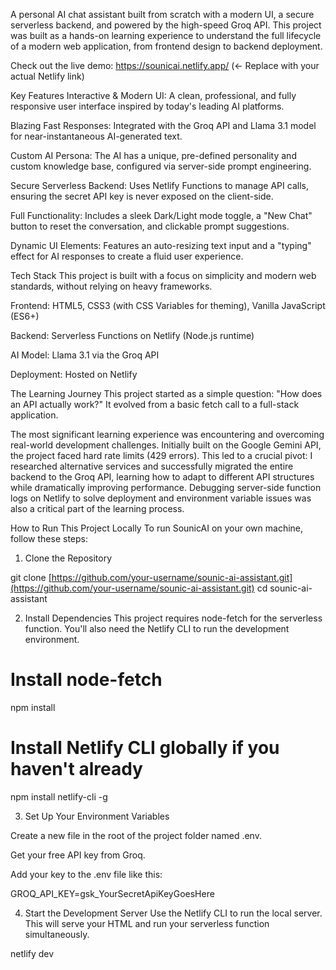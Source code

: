 <!-- This is an image banner. It's a great way to make a big, custom title. -->

A personal AI chat assistant built from scratch with a modern UI, a secure serverless backend, and powered by the high-speed Groq API. This project was built as a hands-on learning experience to understand the full lifecycle of a modern web application, from frontend design to backend deployment.

Check out the live demo: https://sounicai.netlify.app/ (<- Replace with your actual Netlify link)

Key Features
Interactive & Modern UI: A clean, professional, and fully responsive user interface inspired by today's leading AI platforms.

Blazing Fast Responses: Integrated with the Groq API and Llama 3.1 model for near-instantaneous AI-generated text.

Custom AI Persona: The AI has a unique, pre-defined personality and custom knowledge base, configured via server-side prompt engineering.

Secure Serverless Backend: Uses Netlify Functions to manage API calls, ensuring the secret API key is never exposed on the client-side.

Full Functionality: Includes a sleek Dark/Light mode toggle, a "New Chat" button to reset the conversation, and clickable prompt suggestions.

Dynamic UI Elements: Features an auto-resizing text input and a "typing" effect for AI responses to create a fluid user experience.

Tech Stack
This project is built with a focus on simplicity and modern web standards, without relying on heavy frameworks.

Frontend: HTML5, CSS3 (with CSS Variables for theming), Vanilla JavaScript (ES6+)

Backend: Serverless Functions on Netlify (Node.js runtime)

AI Model: Llama 3.1 via the Groq API

Deployment: Hosted on Netlify

The Learning Journey
This project started as a simple question: "How does an API actually work?" It evolved from a basic fetch call to a full-stack application.

The most significant learning experience was encountering and overcoming real-world development challenges. Initially built on the Google Gemini API, the project faced hard rate limits (429 errors). This led to a crucial pivot: I researched alternative services and successfully migrated the entire backend to the Groq API, learning how to adapt to different API structures while dramatically improving performance. Debugging server-side function logs on Netlify to solve deployment and environment variable issues was also a critical part of the learning process.

How to Run This Project Locally
To run SounicAI on your own machine, follow these steps:

1. Clone the Repository

git clone [https://github.com/your-username/sounic-ai-assistant.git](https://github.com/your-username/sounic-ai-assistant.git)
cd sounic-ai-assistant

2. Install Dependencies
This project requires node-fetch for the serverless function. You'll also need the Netlify CLI to run the development environment.

# Install node-fetch
npm install

# Install Netlify CLI globally if you haven't already
npm install netlify-cli -g

3. Set Up Your Environment Variables

Create a new file in the root of the project folder named .env.

Get your free API key from Groq.

Add your key to the .env file like this:

GROQ_API_KEY=gsk_YourSecretApiKeyGoesHere

4. Start the Development Server
Use the Netlify CLI to run the local server. This will serve your HTML and run your serverless function simultaneously.

netlify dev
